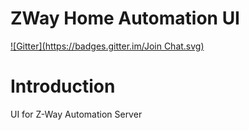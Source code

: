 ZWay Home Automation UI
=============
[![Gitter](https://badges.gitter.im/Join Chat.svg)](https://gitter.im/Z-Wave-Me/home-automation?utm_source=badge&utm_medium=badge&utm_campaign=pr-badge&utm_content=badge)

# Introduction #
UI for Z-Way Automation Server